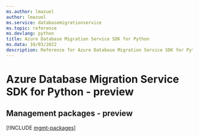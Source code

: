 ```yaml
---
ms.author: lmazuel
author: lmazuel
ms.service: databasemigrationservice
ms.topic: reference
ms.devlang: python
title: Azure Database Migration Service SDK for Python
ms.data: 10/03/2022
description: Reference for Azure Database Migration Service SDK for Python
---
```

# Azure Database Migration Service SDK for Python - preview

## Management packages - preview
[!INCLUDE [mgmt-packages](database-migration-service-mgmt-index.md)]
